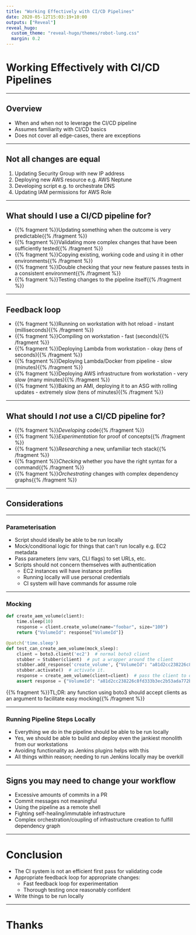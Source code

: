 ```yaml
---
title: "Working Effectively with CI/CD Pipelines"
date: 2020-05-12T15:03:19+10:00
outputs: ["Reveal"]
reveal_hugo:
  custom_theme: "reveal-hugo/themes/robot-lung.css"
  margin: 0.2
---
```


# Working Effectively with CI/CD Pipelines

---

## Overview

  * When and when not to leverage the CI/CD pipeline
  * Assumes familiarity with CI/CD basics
  * Does not cover all edge-cases, there are exceptions

---

## Not all changes are equal

  1. Updating Security Group with new IP address
  1. Deploying new AWS resource e.g. AWS Neptune
  1. Developing script e.g. to orchestrate DNS
  1. Updating IAM permissions for AWS Role

---

## What should I use a CI/CD pipeline for?

  * {{% fragment %}}Updating something when the outcome is very predictable{{% /fragment %}}
  * {{% fragment %}}Validating more complex changes that have been sufficiently tested{{% /fragment %}}
  * {{% fragment %}}Copying existing, working code and using it in other environments{{% /fragment %}}
  * {{% fragment %}}Double checking that your new feature passes tests in a consistent environment{{% /fragment %}}
  * {{% fragment %}}Testing changes to the pipeline itself{{% /fragment %}}

---

## Feedback loop

  * {{% fragment %}}Running on workstation with hot reload - instant (milliseconds){{% /fragment %}}
  * {{% fragment %}}Compiling on workstation - fast (seconds){{% /fragment %}}
  * {{% fragment %}}Deploying Lambda from workstation - okay (tens of seconds){{% /fragment %}}
  * {{% fragment %}}Deploying Lambda/Docker from pipeline - slow (minutes){{% /fragment %}}
  * {{% fragment %}}Deploying AWS infrastructure from workstation - very slow (many minutes){{% /fragment %}}
  * {{% fragment %}}Baking an AMI, deploying it to an ASG with rolling updates - extremely slow (tens of minutes){{% /fragment %}}

---

## What should I _not_ use a CI/CD pipeline for?

  * {{% fragment %}}_Developing_ code{{% /fragment %}}
  * {{% fragment %}}_Experimentation_ for proof of concepts{{% /fragment %}}
  * {{% fragment %}}_Researching_ a new, unfamiliar tech stack{{% /fragment %}}
  * {{% fragment %}}_Checking_ whether you have the right syntax for a command{{% /fragment %}}
  * {{% fragment %}}_Orchestrating_ changes with complex dependency graphs{{% /fragment %}}

---

## Considerations

---

### Parameterisation

  * Script should ideally be able to be run locally
  * Mock/conditional logic for things that can't run locally e.g. EC2 metadata
  * Pass parameters (env vars, CLI flags) to set URLs, etc.
  * Scripts should not concern themselves with authentication
    * EC2 instances will have instance profiles
    * Running locally will use personal credentials
    * CI system will have commands for assume role

---

### Mocking

```python
def create_aem_volume(client):
    time.sleep(10)
    response = client.create_volume(name="foobar", size="100")
    return {"VolumeId": response["VolumeId"]}

@patch('time.sleep')
def test_can_create_aem_volume(mock_sleep):
    client = boto3.client('ec2')  # normal boto3 client
    stubber = Stubber(client)  # put a wrapper around the client
    stubber.add_response('create_volume', {"VolumeId": "a81d2cc238226c8fd333b3ec2b53ada772b386be"})  # mock the response for `create_volume` with a hardcoded value
    stubber.activate()  # activate it.
    response = create_aem_volume(client=client)  # pass the client to our function, now any API calls it makes will be mocked
    assert response = {"VolumeId": "a81d2cc238226c8fd333b3ec2b53ada772b386be"}
```

{{% fragment %}}TL;DR: any function using boto3 should accept clients as an argument to facilitate easy mocking{{% /fragment %}}

---

### Running Pipeline Steps Locally

  * Everything we do in the pipeline should be able to be run locally
  * Yes, we should be able to build and deploy even the jankiest monolith from our workstations
  * Avoiding functionality as Jenkins plugins helps with this
  * All things within reason; needing to run Jenkins locally may be overkill

---

## Signs you may need to change your workflow

  * Excessive amounts of commits in a PR
  * Commit messages not meaningful
  * Using the pipeline as a remote shell
  * Fighting self-healing/immutable infrastructure
  * Complex orchestration/coupling of infrastructure creation to fulfill dependency graph

---

# Conclusion

  * The CI system is not an efficient first pass for validating code
  * Appropriate feedback loop for appropriate changes:
    * Fast feedback loop for experimentation
    * Thorough testing once reasonably confident
  * Write things to be run locally

---

# Thanks
